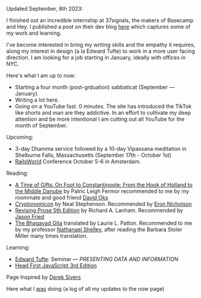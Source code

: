 Updated September, 8th 2023:

I finished out an incredible internship at 37signals, the makers of Basecamp and Hey. I published a post on their dev blog [here](https://dev.37signals.com/leaning-imperative/) which captures some of my work and learning. 

I've become interested in bring my writing skills and the empathy it requires, along my interest in design (a la Edward Tufte) to work in a more user facing direction. I am looking for a job starting in January, ideally with offices in NYC. 

Here's what I am up to now:

-  Starting a four month (post-grduation) sabbaticat (September — January). 
- Writing a lot here. 
- Going on a YouTube fast. 0 minutes. The site has introduced the TikTok like shorts and man are they addictive. In an effort to cultivate my deep attention and be more intentional I am cutting out all YouTube for the month of September.

Upcoming:
-  3-day Dhamma service followed by a 10-day Vipassana meditation in Shelburne Falls, Massachusetts (September 17th - October 1st)
- [RailsWorld](https://rubyonrails.org/world) Conference October 5-6 in Amsterdam.

Reading:
- [A Time of Gifts: On Foot to Constantinople: From the Hook of Holland to the Middle Danube](https://en.wikipedia.org/wiki/A_Time_of_Gifts) by Patric Leigh Fermor recommended to me by my roommate and good friend [David Oks](https://en.wikipedia.org/wiki/David_Oks)
- [Cryptonomicon](https://www.amazon.com/Cryptonomicon-Neal-Stephenson/dp/0060512806) by Neal Stephenson. Recommended by [Eron Nicholson](https://dev.37signals.com/author/eron/)
- [Revising Prose 5th Edition](https://www.google.com/search?q=revising+prose&oq=revising+prose&aqs=chrome.0.0i355i512j46i512j0i512j0i22i30l4j69i60.3401j1j7&sourceid=chrome&ie=UTF-8&si=ACFMAn_fyoqvdetnK4PTDdeMVBxO0yvdPqpxo5qdQvMGCperIxQYwbw6LnHuog83cSioZqe9MaBlBb84_rbsGZZhz06XkjRaXxZSmwgvNisegHACbsBdTrg%3D&ictx=1&ved=2ahUKEwijs5XNjaWAAxUKpIkEHd9HBqAQ_coHegQISBAD) by Richard A. Lanham. Recommended by [Jason Fried](https://world.hey.com/jason)
- [The Bhagavad Gita](https://www.amazon.com/Bhagavad-Gita-Penguin-Classics-ebook/dp/B00J2IBRNU/) translated by Laurie L. Patton. Recommended to me by my professor  [Nathanael Shelley](https://barnard.edu/profiles/nathanael-shelley), after reading the Barbara Stoler Miller many times translation. 

Learning: 
- [Edward Tufte](https://www.edwardtufte.com/tufte/): Seminar — *PRESENTING DATA AND INFORMATION* 
- [Head First JavaScript 3rd Edition](https://www.amazon.com/Head-First-JavaScript-Programming-Brain-Friendly/dp/144934013X)

Page Inspired by [Derek Sivers](https://sive.rs/)

Here what I [was](digital-garden/Personal/was.md) doing (a log of all my updates to the now page)